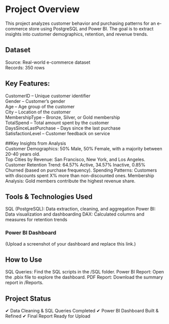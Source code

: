 # Project Overview
This project analyzes customer behavior and purchasing patterns for an e-commerce store using PostgreSQL and Power BI. The goal is to extract insights into customer demographics, retention, and revenue trends.

## Dataset
Source: Real-world e-commerce dataset  
Records: 350 rows

## Key Features:  
CustomerID – Unique customer identifier  
Gender – Customer’s gender  
Age – Age group of the customer  
City – Location of the customer  
MembershipType – Bronze, Silver, or Gold membership  
TotalSpend – Total amount spent by the customer  
DaysSinceLastPurchase – Days since the last purchase  
SatisfactionLevel – Customer feedback on service  

##Key Insights from Analysis  
Customer Demographics: 50% Male, 50% Female, with a majority between 20-40 years old.  
Top Cities by Revenue: San Francisco, New York, and Los Angeles.
Customer Retention Trend:
64.57% Active, 34.57% Inactive, 0.85% Churned (based on purchase frequency).
Spending Patterns: Customers with discounts spent X% more than non-discounted ones.
Membership Analysis: Gold members contribute the highest revenue share.

## Tools & Technologies Used
SQL (PostgreSQL): Data extraction, cleaning, and aggregation
Power BI: Data visualization and dashboarding
DAX: Calculated columns and measures for retention trends

### Power BI Dashboard
(Upload a screenshot of your dashboard and replace this link.)

## How to Use
SQL Queries: Find the SQL scripts in the /SQL folder.
Power BI Report: Open the .pbix file to explore the dashboard.
PDF Report: Download the summary report in /Reports.

## Project Status
✔ Data Cleaning & SQL Queries Completed
✔ Power BI Dashboard Built & Refined
✔ Final Report Ready for Upload
